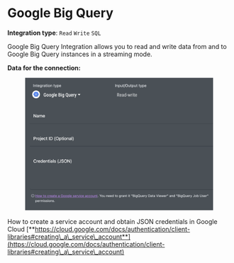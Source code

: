 # Google Big Query

**Integration type**:  `Read` `Write` `SQL`

Google Big Query Integration allows you to read and write data from and to Google Big Query instances in a streaming mode.&#x20;

**Data for the connection:**

<figure><img src="../../.gitbook/assets/Screenshot 2024-04-23 at 19.09.06.png" alt=""><figcaption></figcaption></figure>

How to create a service account and obtain JSON credentials in Google Cloud [**https://cloud.google.com/docs/authentication/client-libraries#creating\_a\_service\_account**](https://cloud.google.com/docs/authentication/client-libraries#creating\_a\_service\_account)
